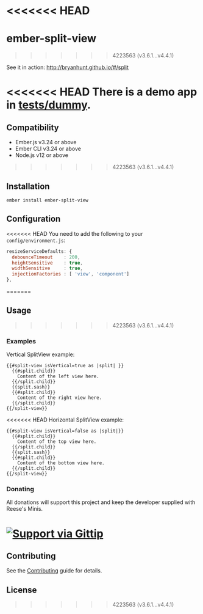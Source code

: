<<<<<<< HEAD
=======
# ember-split-view
>>>>>>> 4223563 (v3.6.1...v4.4.1)

See it in action: http://bryanhunt.github.io/#/split

<<<<<<< HEAD
There is a demo app in [tests/dummy](https://github.com/BryanHunt/ember-split-view/tree/master/tests/dummy).
=======

## Compatibility

* Ember.js v3.24 or above
* Ember CLI v3.24 or above
* Node.js v12 or above

>>>>>>> 4223563 (v3.6.1...v4.4.1)

## Installation

```
ember install ember-split-view
```

## Configuration

<<<<<<< HEAD
You need to add the following to your `config/environment.js`:
```javascript
resizeServiceDefaults: {
  debounceTimeout    : 200,
  heightSensitive    : true,
  widthSensitive     : true,
  injectionFactories : [ 'view', 'component']
},
```
=======
## Usage
>>>>>>> 4223563 (v3.6.1...v4.4.1)

### Examples
Vertical SplitView example:

```
{{#split-view isVertical=true as |split| }}
  {{#split.child}}
    Content of the left view here.
  {{/split.child}}
  {{split.sash}}
  {{#split.child}}
    Content of the right view here.
  {{/split.child}}
{{/split-view}}
```

<<<<<<< HEAD
Horizontal SplitView example:

```
{{#split-view isVertical=false as |split|}}
  {{#split.child}}
    Content of the top view here.
  {{/split.child}}
  {{split.sash}}
  {{#split.child}}
    Content of the bottom view here.
  {{/split.child}}
{{/split-view}}
```

### Donating

All donations will support this project and keep the developer supplied with Reese's Minis.

[![Support via Gittip](https://rawgithub.com/twolfson/gittip-badge/0.2.0/dist/gittip.png)](https://www.gittip.com/BryanHunt/)
=======
## Contributing

See the [Contributing](CONTRIBUTING.md) guide for details.


## License
>>>>>>> 4223563 (v3.6.1...v4.4.1)

